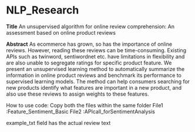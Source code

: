# NLP_Research

<b>Title</b>
An unsupervised algorithm for online review comprehension: An assessment based on online product reviews

<b>Abstract</b>
As ecommerce has grown, so has the importance of
online reviews. However, reading these reviews can be time-consuming. Existing APIs such as twinword, sentiwordnet etc. have limitations in flexibility and are also unable to segregate ratings for specific product feature. We present an unsupervised learning method to automatically summarize the information in online product reviews and benchmark its performance to supervised learning models. The method can help consumers searching for new products identify what features are important in a new product, and also use these reviews to assign weights to these features.


How to use code:
Copy both the files within the same folder
File1 :Feature_Sentiment_Basic
File2 :APIcall_forSentimentAnalysis

example_txt field has the actual review text
